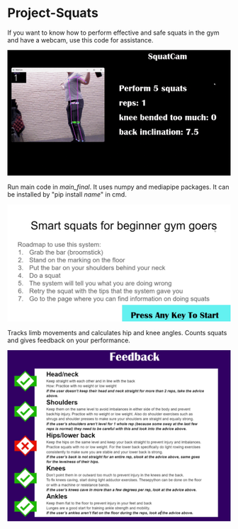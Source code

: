 # Project-Squats

If you want to know how to perform effective and safe squats in the gym and have a webcam, use this code for assistance.

![program showcase](https://github.com/b4uer/Project-Squats/blob/master/squat-gif.gif)

Run main code in _main_final_. It uses numpy and mediapipe packages. It can be installed by "pip install *name*" in cmd.

![first screen](https://github.com/b4uer/Project-Squats/blob/master/screenshot1.png)

Tracks limb movements and calculates hip and knee angles. Counts squats and gives feedback on your performance.

![first screen](https://github.com/b4uer/Project-Squats/blob/master/screenshot2.png)
